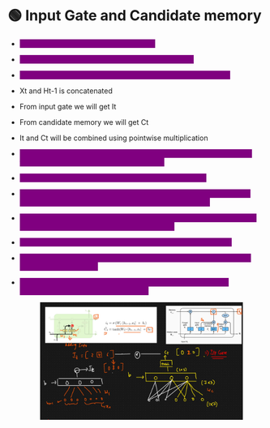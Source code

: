 # 🟢 Input Gate and Candidate memory

* <mark style="color:purple;background-color:purple;">**Here tanh decides what is to be passed**</mark>
* <mark style="color:purple;background-color:purple;">**Sigmoid decides by how much it should be passed**</mark>
* <mark style="color:purple;background-color:purple;">**Output of tanh and sigmoid will be multiplied and added to Ct**</mark>
* Xt and Ht-1 is concatenated
* From input gate we will get It
* From candidate memory we will get Ct
* It and Ct will be combined using pointwise multiplication
* <mark style="color:purple;background-color:purple;">**Based on the context, if any new information needed to be added in the memory cell then it will be added to Ct**</mark>
* <mark style="color:purple;background-color:purple;">**The sigmoid function outputs values between 0 and 1.**</mark>
* <mark style="color:purple;background-color:purple;">**This acts as a soft selection mechanism, deciding how much of the candidate memory should be allowed into the cell state**</mark>
* <mark style="color:purple;background-color:purple;">**The tanh function outputs values between -1 and 1, ensuring that the candidate memory has a well-defined range.**</mark>
* <mark style="color:purple;background-color:purple;">**This prevents uncontrolled growth of values inside the LSTM.**</mark>
* <mark style="color:purple;background-color:purple;">**If we directly added C\~t\tilde{C}\_tC\~t​ to the cell state, large values could disrupt learning.**</mark>
*   <mark style="color:purple;background-color:purple;">**The sigmoid gate ensures that the update is scaled properly, preventing sudden jumps in memory.**</mark>

    <figure><img src=".gitbook/assets/image (33) (1).png" alt=""><figcaption></figcaption></figure>
